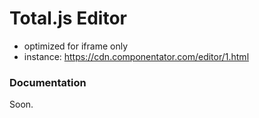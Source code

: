 # Total.js Editor

- optimized for iframe only
- instance: https://cdn.componentator.com/editor/1.html

### Documentation

Soon.
